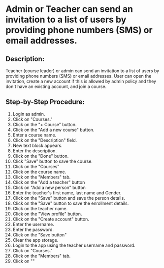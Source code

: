 # Admin or Teacher can send an invitation to a list of users by providing phone numbers (SMS) or email addresses.

## Description:

Teacher (course leader) or admin can send an invitation to a list of users by providing phone numbers (SMS) or email addresses. User can open the invitation, create a new account if this is allowed by admin policy and they don't have an existing account, and join a course.

## Step-by-Step Procedure:

1. Login as admin.
2. Click on "Courses."
3. Click on the "+ Course" button.
4. Click on the "Add a new course" button.
5. Enter a course name.
6. Click on the "Description" field.
7. New text block appears.
8. Enter the description.
9. Click on the "Done" button.
10. Click "Save" button to save the course.
11. Click on the "Courses"
12. Click on the course name.
13. Click on the "Members" tab.
14. Click on the "Add a teacher" button
15. Click on "Add a new person" button
16. Enter the teacher's first name, last name and Gender.
17. Click on the "Save" button and save the person details.
18. Click on the "Save" button to save the enrollment details.
19. Click on the teacher name.
20. Click on the "View profile" button.
21. Click on the "Create account" button.
22. Enter the username.
23. Enter the password.
24. Click on the "Save button"
25. Clear the app storage. 
26. Login to the app using the teacher username and password. 
27. Click on "Courses."
28. Click on the "Members" tab. 
29. Click on ""